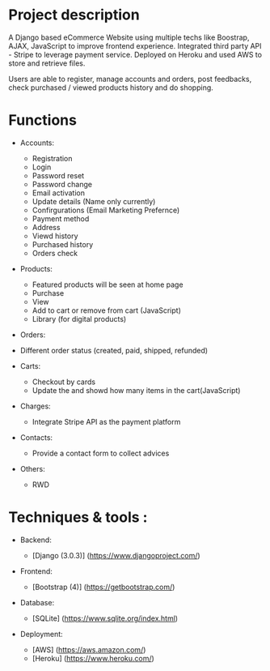 # Project description
A Django based eCommerce Website using multiple techs like Boostrap, AJAX, JavaScript to improve frontend experience. Integrated third party API - Stripe to leverage payment service. Deployed on Heroku and used AWS to store and retrieve files.

Users are able to register, manage accounts and orders, post feedbacks, check purchased / viewed products history and do shopping.

# Functions
- Accounts:
   - Registration
   - Login
   - Password reset
   - Password change
   - Email activation
   - Update details (Name only currently)
   - Confirgurations (Email Marketing Prefernce)
   - Payment method
   - Address
   - Viewd history
   - Purchased history
   - Orders check

- Products:
   - Featured products will be seen at home page
   - Purchase
   - View
   - Add to cart or remove from cart (JavaScript)
   - Library (for digital products)

- Orders:
- Different order status (created, paid, shipped, refunded)

- Carts:
   - Checkout by cards
   - Update the and showd how many items in the cart(JavaScript)

- Charges:
   - Integrate Stripe API as the payment platform

- Contacts:
   - Provide a contact form to collect advices

- Others:
   - RWD

# Techniques & tools :

- Backend:
   - [Django (3.0.3)] (https://www.djangoproject.com/)

- Frontend:
   - [Bootstrap (4)] (https://getbootstrap.com/)
   
- Database:
   - [SQLite] (https://www.sqlite.org/index.html)
- Deployment:

   - [AWS] (https://aws.amazon.com/)
   - [Heroku] (https://www.heroku.com/)
